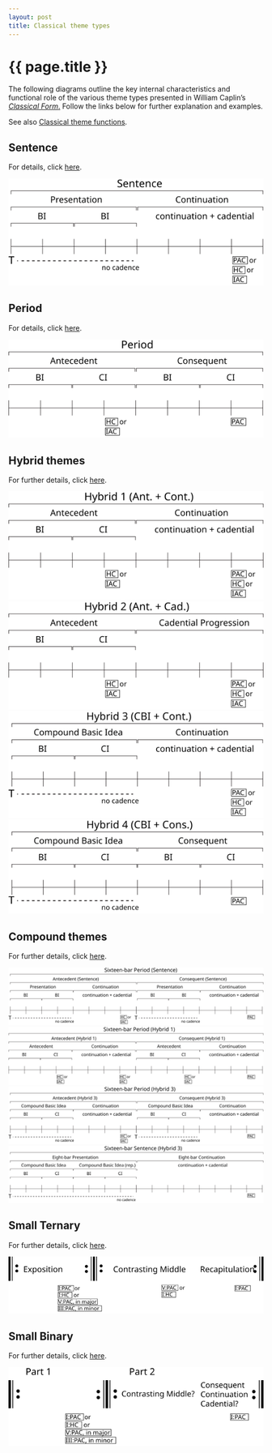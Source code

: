 ```yaml
---
layout: post
title: Classical theme types
---
```


{{ page.title }}
================

The following diagrams outline the key internal characteristics and functional role of the various theme types presented in William Caplin’s [*Classical Form*.](https://openlibrary.org/works/OL2689355W/Classical_form) Follow the links below for further explanation and examples.

See also [Classical theme functions](themeFunctions.html).

Sentence
--------

For details, click [here](sentence.html).

<a href url="sentence.html"><img src="Graphics/ClassicalThemes/sentence.svg" onerror="this.src='Graphics/ClassicalThemes/sentence.png'"></a>

Period
------

For details, click [here](period.html).

<img src="Graphics/ClassicalThemes/period.svg" onerror="this.src='Graphics/ClassicalThemes/period.png'">


Hybrid themes
-------------

For further details, click [here](hybridThemes.html).

<img src="Graphics/ClassicalThemes/hybrid1.svg" onerror="this.src='Graphics/ClassicalThemes/hybrid1.png'">
<img src="Graphics/ClassicalThemes/hybrid2.svg" onerror="this.src='Graphics/ClassicalThemes/hybrid2.png'">
<img src="Graphics/ClassicalThemes/hybrid3.svg" onerror="this.src='Graphics/ClassicalThemes/hybrid3.png'">
<img src="Graphics/ClassicalThemes/hybrid4.svg" onerror="this.src='Graphics/ClassicalThemes/hybrid4.png'">


Compound themes
---------------

For further details, click [here](compoundThemes.html).

<img src="Graphics/ClassicalThemes/16period-sent.svg" onerror="this.src='Graphics/ClassicalThemes/16period-sent.png'">
<img src="Graphics/ClassicalThemes/16period-hybrid1.svg" onerror="this.src='Graphics/ClassicalThemes/16period-hybrid1.png'">
<img src="Graphics/ClassicalThemes/16period-hybrid3.svg" onerror="this.src='Graphics/ClassicalThemes/16period-hybrid3.png'">
<img src="Graphics/ClassicalThemes/16sentence.svg" onerror="this.src='Graphics/ClassicalThemes/16sentence.png'">

Small Ternary
---------------

For further details, click [here](smallTernary.html).

<img src="Graphics/ClassicalThemes/smallTernary.svg" onerror="this.src='Graphics/ClassicalThemes/smallTernary.png'">


Small Binary
---------------

For further details, click [here](smallBinary.html).

<img src="Graphics/ClassicalThemes/smallBinary.svg" onerror="this.src='Graphics/ClassicalThemes/smallBinary.png'">




